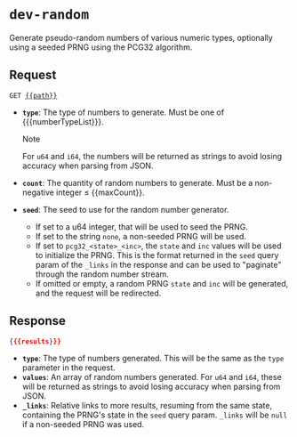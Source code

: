 # `dev-random`

Generate pseudo-random numbers of various numeric types, optionally using a seeded PRNG using the PCG32 algorithm.

## Request

<pre><code>GET <a href="{{href}}">{{path}}</a></code></pre>

- **`type`**: The type of numbers to generate. Must be one of {{{numberTypeList}}}.
  > [!NOTE]
  > For `u64` and `i64`, the numbers will be returned as strings to avoid losing accuracy when parsing from JSON.

- **`count`**: The quantity of random numbers to generate. Must be a non-negative integer ≤ {{maxCount}}.

- **`seed`**: The seed to use for the random number generator.
  - If set to a u64 integer, that will be used to seed the PRNG.
  - If set to the string `none`, a non-seeded PRNG will be used.
  - If set to `pcg32_<state>_<inc>`, the `state` and `inc` values will be used to initialize the PRNG. This is
    the format returned in the `seed` query param of the `_links` in the response and can be used to "paginate" through
    the random number stream.
  - If omitted or empty, a random PRNG `state` and `inc` will be generated, and the request will be redirected.

## Response

```json
{{{results}}}
```

- **`type`**: The type of numbers generated. This will be the same as the `type` parameter in the request.
- **`values`**: An array of random numbers generated. For `u64` and `i64`, these will be returned as strings to avoid
  losing accuracy when parsing from JSON.
- **`_links`**: Relative links to more results, resuming from the same state, containing the PRNG's state in the `seed`
  query param. `_links` will be `null` if a non-seeded PRNG was used.
